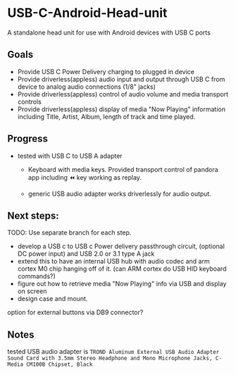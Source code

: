 # USB-C-Android-Head-unit

A standalone head unit for use with Android devices with USB C ports

## Goals

- Provide USB C Power Delivery charging to plugged in device
- Provide driverless(appless) audio input and output through USB C from device to analog audio connections (1/8" jacks)
- Provide driverless(appless) control of audio volume and media transport controls
- Provide driverless(appless) display of media "Now Playing" information including Title, Artist, Album, length of track and time played.

## Progress

- tested with USB C to USB A adapter

  - Keyboard with media keys. Provided transport control of pandora app including <kbd>⏪</kbd> key working as replay.

  - generic USB audio adapter works driverlessly for audio output.

## Next steps:

TODO: Use separate branch for each step.

- develop a USB c to USB c Power delivery passthrough circuit, (optional DC power input) and USB 2.0 or 3.1 type A jack
- extend this to have an internal USB hub with audio codec and arm cortex M0 chip hanging off of it. (can ARM cortex do USB HID keyboard commands?)
- figure out how to retrieve media "Now Playing" info via USB and display on screen
- design case and mount.

option for external buttons via DB9 connector?

## Notes

tested USB audio adapter is `TROND Aluminum External USB Audio Adapter Sound Card with 3.5mm Stereo Headphone and Mono Microphone Jacks, C-Media CM100B Chipset, Black`
